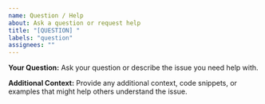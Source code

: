 ```yaml
---
name: Question / Help
about: Ask a question or request help
title: "[QUESTION] "
labels: "question"
assignees: ""
---
```


**Your Question:**
Ask your question or describe the issue you need help with.

**Additional Context:**
Provide any additional context, code snippets, or examples that might help others understand the issue.
